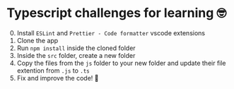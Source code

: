 # Typescript challenges for learning 🤓

0. Install `ESLint` and `Prettier - Code formatter` vscode extensions
1. Clone the app
2. Run `npm install` inside the cloned folder
3. Inside the `src` folder, create a new folder
4. Copy the files from the `js` folder to your new folder and update their file extention from `.js` to `.ts`
5. Fix and improve the code! 🚀